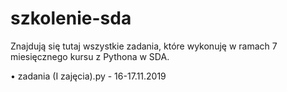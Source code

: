 # szkolenie-sda
Znajdują się tutaj wszystkie zadania, które wykonuję w ramach 7 miesięcznego kursu z Pythona w SDA.

• zadania (I zajęcia).py - 16-17.11.2019
